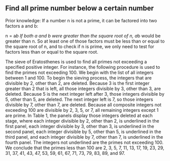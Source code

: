 ## Find all prime number below a certain number

Prior knowledge:
If a number n is not a prime, it can be factored into two factors a and b:

n = a*b
If both a and b were greater than the square root of n, a*b would be greater than n. So at least one of those factors must be less than or equal to the square root of n, and to check if n is prime, we only need to test for factors less than or equal to the square root.


The sieve of Eratosthenes is used to find all primes not exceeding a specified positive integer. For instance, the following procedure is used to find the primes not exceeding 100. We begin with the list of all integers between 1 and 100. To begin the sieving process, the integers that are divisible by 2, other than 2, are deleted. Because 3 is the first integer greater than 2 that is left, all those integers divisible by 3, other than 3, are deleted. Because 5 is the next integer left after 3, those integers divisible by 5, other than 5, are deleted. The next integer left is 7, so those integers divisible by 7, other than 7, are deleted. Because all composite integers not exceeding 100 are divisible by 2, 3, 5, or 7, all remaining integers except 1 are prime. In Table 1, the panels display those integers deleted at each stage, where each integer divisible by 2, other than 2, is underlined in the first panel, each integer divisible by 3, other than 3, is underlined in the second panel, each integer divisible by 5, other than 5, is underlined in the third panel, and each integer divisible by 7, other than 7, is underlined in the fourth panel. The integers not underlined are the primes not exceeding 100. We conclude that the primes less than 100 are 2, 3, 5, 7, 11, 13, 17, 19, 23, 29, 31, 37, 41, 43, 47, 53, 59, 61, 67, 71, 73, 79, 83, 89, and 97.
